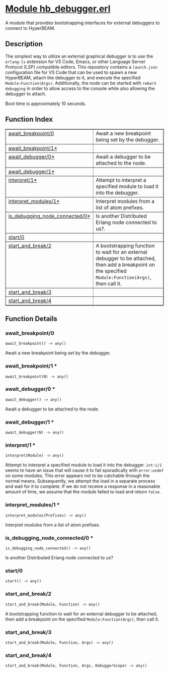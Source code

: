 # [Module hb_debugger.erl](https://github.com/permaweb/HyperBEAM/blob/main/src/hb_debugger.erl)




A module that provides bootstrapping interfaces for external debuggers
to connect to HyperBEAM.

<a name="description"></a>

## Description ##

The simplest way to utilize an external graphical debugger is to use the
`erlang-ls` extension for VS Code, Emacs, or other Language Server Protocol
(LSP) compatible editors. This repository contains a `launch.json`
configuration file for VS Code that can be used to spawn a new HyperBEAM,
attach the debugger to it, and execute the specified `Module:Function(Args)`.
Additionally, the node can be started with `rebar3 debugging` in order to
allow access to the console while also allowing the debugger to attach.

Boot time is approximately 10 seconds.<a name="index"></a>

## Function Index ##


<table width="100%" border="1" cellspacing="0" cellpadding="2" summary="function index"><tr><td valign="top"><a href="#await_breakpoint-0">await_breakpoint/0</a></td><td>Await a new breakpoint being set by the debugger.</td></tr><tr><td valign="top"><a href="#await_breakpoint-1">await_breakpoint/1*</a></td><td></td></tr><tr><td valign="top"><a href="#await_debugger-0">await_debugger/0*</a></td><td>Await a debugger to be attached to the node.</td></tr><tr><td valign="top"><a href="#await_debugger-1">await_debugger/1*</a></td><td></td></tr><tr><td valign="top"><a href="#interpret-1">interpret/1*</a></td><td>Attempt to interpret a specified module to load it into the debugger.</td></tr><tr><td valign="top"><a href="#interpret_modules-1">interpret_modules/1*</a></td><td>Interpret modules from a list of atom prefixes.</td></tr><tr><td valign="top"><a href="#is_debugging_node_connected-0">is_debugging_node_connected/0*</a></td><td>Is another Distributed Erlang node connected to us?.</td></tr><tr><td valign="top"><a href="#start-0">start/0</a></td><td></td></tr><tr><td valign="top"><a href="#start_and_break-2">start_and_break/2</a></td><td>A bootstrapping function to wait for an external debugger to be attached,
then add a breakpoint on the specified <code>Module:Function(Args)</code>, then call it.</td></tr><tr><td valign="top"><a href="#start_and_break-3">start_and_break/3</a></td><td></td></tr><tr><td valign="top"><a href="#start_and_break-4">start_and_break/4</a></td><td></td></tr></table>


<a name="functions"></a>

## Function Details ##

<a name="await_breakpoint-0"></a>

### await_breakpoint/0 ###

`await_breakpoint() -> any()`

Await a new breakpoint being set by the debugger.

<a name="await_breakpoint-1"></a>

### await_breakpoint/1 * ###

`await_breakpoint(N) -> any()`

<a name="await_debugger-0"></a>

### await_debugger/0 * ###

`await_debugger() -> any()`

Await a debugger to be attached to the node.

<a name="await_debugger-1"></a>

### await_debugger/1 * ###

`await_debugger(N) -> any()`

<a name="interpret-1"></a>

### interpret/1 * ###

`interpret(Module) -> any()`

Attempt to interpret a specified module to load it into the debugger.
`int:i/1` seems to have an issue that will cause it to fail sporadically
with `error:undef` on some modules. This error appears not to be catchable
through the normal means. Subsequently, we attempt the load in a separate
process and wait for it to complete. If we do not receive a response in a
reasonable amount of time, we assume that the module failed to load and
return `false`.

<a name="interpret_modules-1"></a>

### interpret_modules/1 * ###

`interpret_modules(Prefixes) -> any()`

Interpret modules from a list of atom prefixes.

<a name="is_debugging_node_connected-0"></a>

### is_debugging_node_connected/0 * ###

`is_debugging_node_connected() -> any()`

Is another Distributed Erlang node connected to us?

<a name="start-0"></a>

### start/0 ###

`start() -> any()`

<a name="start_and_break-2"></a>

### start_and_break/2 ###

`start_and_break(Module, Function) -> any()`

A bootstrapping function to wait for an external debugger to be attached,
then add a breakpoint on the specified `Module:Function(Args)`, then call it.

<a name="start_and_break-3"></a>

### start_and_break/3 ###

`start_and_break(Module, Function, Args) -> any()`

<a name="start_and_break-4"></a>

### start_and_break/4 ###

`start_and_break(Module, Function, Args, DebuggerScope) -> any()`

